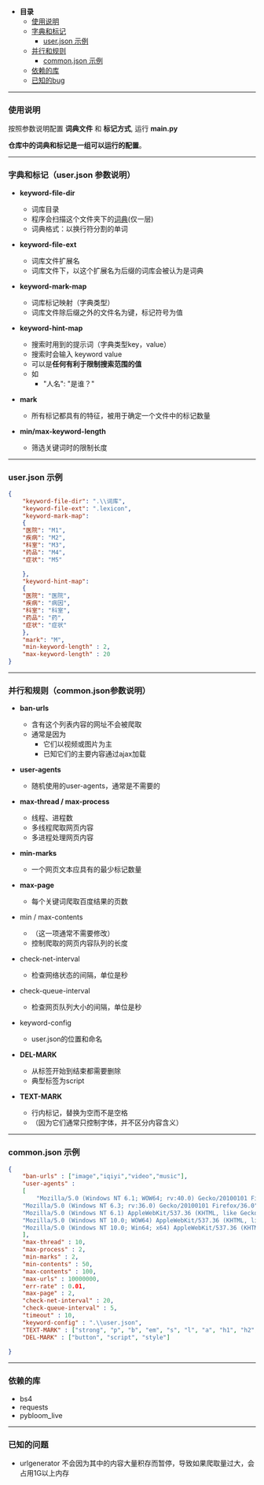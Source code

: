
*	**目录**
	*	[使用说明](#instruction)
	*	[字典和标记](#user_json)
		*	[user.json 示例](#user_json_example)
	*	[并行和规则](#common_json)
		*	[common.json 示例](#common_json_example)
	*	[依赖的库](#dependencies)
	*	[已知的bug](#exceptions)
	
___

<div id='instruction'></div>

### 使用说明

按照参数说明配置 **词典文件** 和 **标记方式**, 运行 **main.py**

**仓库中的词典和标记是一组可以运行的配置**。

___

<div id='user_json'></div>

### 字典和标记（user.json 参数说明）
*	**keyword-file-dir**
	*	词库目录
	*	程序会扫描这个文件夹下的[词典](#1)(仅一层)
	*	词典格式：以换行符分割的单词

*	**keyword-file-ext**
	*	词库文件扩展名
	*	词库文件下，以这个扩展名为后缀的词库会被认为是词典

*	**keyword-mark-map**
	* 	词库标记映射（字典类型）
	*	词库文件除后缀之外的文件名为键，标记符号为值

*	**keyword-hint-map**
	*	搜索时用到的提示词（字典类型key，value）
	*	搜索时会输入 keyword value
	*	可以是**任何有利于限制搜索范围的值**
	*	如
		*	"人名": "是谁？"
*	**mark**
	*	所有标记都具有的特征，被用于确定一个文件中的标记数量

*	**min/max-keyword-length**
	*	筛选关键词时的限制长度

___

### user.json 示例

<div id='user_json_example'></div>

```json
{
	"keyword-file-dir": ".\\词库",
	"keyword-file-ext": ".lexicon",
	"keyword-mark-map":
	{
	"医院": "M1",
	"疾病": "M2",
	"科室": "M3",
	"药品": "M4",
	"症状": "M5"

	},
	"keyword-hint-map":
	{
	"医院": "医院",
	"疾病": "病因",
	"科室": "科室",
	"药品": "药",
	"症状": "症状"
	},
	"mark": "M",
	"min-keyword-length" : 2,
	"max-keyword-length" : 20
}

```

___

<div id="common_json"></div>

### 并行和规则（common.json参数说明）

*	**ban-urls**
	*	含有这个列表内容的网址不会被爬取
	*	通常是因为
		*	它们以视频或图片为主
		*	已知它们的主要内容通过ajax加载

*	**user-agents**
	*	随机使用的user-agents，通常是不需要的

*	**max-thread / max-process**
	*	线程、进程数
	*	多线程爬取网页内容
	*	多进程处理网页内容

*	**min-marks**
	*	一个网页文本应具有的最少标记数量

*	**max-page**
	*	每个关键词爬取百度结果的页数

*	min / max-contents
	*	（这一项通常不需要修改）
	*	控制爬取的网页内容队列的长度

*	check-net-interval
	*	检查网络状态的间隔，单位是秒

*	check-queue-interval
	*	检查网页队列大小的间隔，单位是秒

*	keyword-config
	*	user.json的位置和命名

*	**DEL-MARK**
	*	从标签开始到结束都需要删除
	*	典型标签为script

*	**TEXT-MARK**
	*	行内标记，替换为空而不是空格
	*	（因为它们通常只控制字体，并不区分内容含义）
___	
<div id="common_json_example"></div>

### common.json 示例
```json
{
	"ban-urls" : ["image","iqiyi","video","music"],
	"user-agents" :
	[
		"Mozilla/5.0 (Windows NT 6.1; WOW64; rv:40.0) Gecko/20100101 Firefox/40.1",
	"Mozilla/5.0 (Windows NT 6.3; rv:36.0) Gecko/20100101 Firefox/36.0",
	"Mozilla/5.0 (Windows NT 6.1) AppleWebKit/537.36 (KHTML, like Gecko) Chrome/41.0.2228.0 Safari/537.36",
	"Mozilla/5.0 (Windows NT 10.0; WOW64) AppleWebKit/537.36 (KHTML, like Gecko) Chrome/60.0.3112.113 Safari/537.36",
	"Mozilla/5.0 (Windows NT 10.0; Win64; x64) AppleWebKit/537.36 (KHTML, like Gecko) Chrome/52.0.2743.116 Safari/537.36 Edge/15.15063"
	],
	"max-thread" : 10,
	"max-process" : 2,
	"min-marks" : 2,
   	"min-contents" : 50,
	"max-contents" : 100,
	"max-urls" : 10000000,
	"err-rate" : 0.01,
	"max-page" : 2,
	"check-net-interval" : 20,
	"check-queue-interval" : 5,
	"timeout" : 10,
	"keyword-config" : ".\\user.json",
	"TEXT-MARK" : ["strong", "p", "b", "em", "s", "l", "a", "h1", "h2", "h3", "span"],
	"DEL-MARK" : ["button", "script", "style"]
  
}
```

___
<div id="dependencies"></div>

### 依赖的库

*	bs4
*	requests
*	pybloom_live

___
<div id="exceptions"></div>

### 已知的问题

*	urlgenerator 不会因为其中的内容大量积存而暂停，导致如果爬取量过大，会占用1G以上内存
